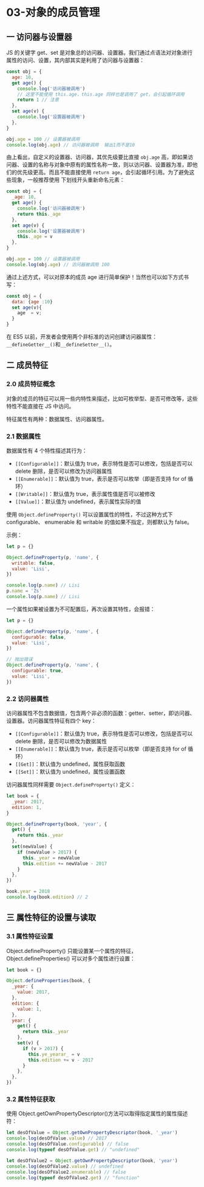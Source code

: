 # 03-对象的成员管理

## 一 访问器与设置器

JS 的关键字 get、set 是对象总的访问器、设置器。我们通过点语法对对象进行属性的访问、设置，其内部其实是利用了访问器与设置器：

```js
const obj = {
  age: 10,
  get age() {
    console.log('访问器被调用')
    // 这里不能使用 this.age，this.age 同样也是调用了 get，会引起循环调用
    return 1 // 注意
  },
  set age(v) {
    console.log('设置器被调用')
  },
}

obj.age = 100 // 设置器被调用
console.log(obj.age) // 访问器被调用  输出1而不是10
```

由上看出，自定义的设置器、访问器，其优先级要比直接 `obj.age` 高，即如果访问器、设置的名称与对象中原有的属性名称一致，则以访问器、设置器为准，即他们的优先级更高。而且不能直接使用 `return age`，会引起循环引用。为了避免这些现象，一般推荐使用 下划线开头重新命名元素：

```js
const obj = {
  _age: 10,
  get age() {
    console.log('访问器被调用')
    return this._age
  },
  set age(v) {
    console.log('设置器被调用')
    this._age = v
  },
}

obj.age = 100 // 设置器被调用
console.log(obj.age) // 访问器被调用 100
```

通过上述方式，可以对原本的成员 age 进行简单保护！当然也可以如下方式书写：

```js
const obj = {
  data: {age :10}
  set age(v){
    age  = v;
  }
}
```

在 ES5 以前，开发者会使用两个非标准的访问创建访问器属性： `__defineGetter__()`和`__defineSetter__()`。

## 二 成员特征

### 2.0 成员特征概念

对象的成员的特征可以用一些内特性来描述，比如可枚举型、是否可修改等，这些特性不能直接在 JS 中访问。

特征属性有两种：数据属性、访问器属性。

### 2.1 数据属性

数据属性有 4 个特性描述其行为：

- `[[Configurable]]`：默认值为 true，表示特性是否可以修改，包括是否可以 delete 删除，是否可以修改为访问器属性
- `[[Enumerable]]`：默认值为 true，表示是否可以枚举（即是否支持 for of 循环）
- `[[Writable]]`：默认值为 true，表示属性值是否可以被修改
- `[[Value]]`：默认值为 undefined，表示属性实际的值

使用 `Object.defineProperty()` 可以设置属性的特性，不过这种方式下 configurable、 enumerable 和 writable 的值如果不指定，则都默认为 false。

示例：

```js
let p = {}

Object.defineProperty(p, 'name', {
  writable: false,
  value: 'Lisi',
})

console.log(p.name) // Lisi
p.name = 'Zs'
console.log(p.name) // Lisi
```

一个属性如果被设置为不可配置后，再次设置其特性，会报错：

```js
let p = {}

Object.defineProperty(p, 'name', {
  configurable: false,
  value: 'Lisi',
})

// 抛出错误
Object.defineProperty(p, 'name', {
  configurable: true,
  value: 'Lisi',
})
```

### 2.2 访问器属性

访问器属性不包含数据值，包含两个非必须的函数：getter、setter，即访问器、设置器。访问器属性特征有四个 key：

- `[[Configurable]]`：默认值为 true，表示特性是否可以修改，包括是否可以 delete 删除，是否可以修改为数据属性
- `[[Enumerable]]`：默认值为 true，表示是否可以枚举（即是否支持 for of 循环）
- `[[Get]]`：默认值为 undefined，属性获取函数
- `[[Set]]`：默认值为 undefined，属性设置函数

访问器属性同样需要 `Object.defineProperty()` 定义：

```js
let book = {
  _year: 2017,
  edition: 1,
}

Object.defineProperty(book, 'year', {
  get() {
    return this._year
  },
  set(newValue) {
    if (newValue > 2017) {
      this._year = newValue
      this.edition += newValue - 2017
    }
  },
})

book.year = 2018
console.log(book.edition) // 2
```

## 三 属性特征的设置与读取

### 3.1 属性特征设置

Object.defineProperty() 只能设置某一个属性的特征，Object.defineProperties() 可以对多个属性进行设置：

```js
let book = {}

Object.defineProperties(book, {
  _year: {
    value: 2017,
  },
  edition: {
    value: 1,
  },
  year: {
    get() {
      return this._year
    },
    set(v) {
      if (v > 2017) {
        this.ye_yearar_ = v
        this.edition += v - 2017
      }
    },
  },
})
```

### 3.2 属性特征获取

使用 Object.getOwnPropertyDescriptor()方法可以取得指定属性的属性描述符：

```js
let desOfValue = Object.getOwnPropertyDescriptor(book, '_year')
console.log(desOfValue.value) // 2017
console.log(desOfValue.configurable) // false
console.log(typeof desOfValue.get) // "undefined"

let desOfValue2 = Object.getOwnPropertyDescriptor(book, 'year')
console.log(desOfValue2.value) // undefined
console.log(desOfValue2.enumerable) // false
console.log(typeof desOfValue2.get) // "function"
```
